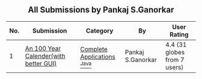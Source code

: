 ﻿<div align="center">

## All Submissions by Pankaj  S\.Ganorkar

</div>

No.  | Submission | Category | By   | User Rating
---- | ---------- | -------- | ---- | -----------
1 | [An 100 Year Calender\(with better GUI\)<br />](https://github.com/Planet-Source-Code/pankaj-s-ganorkar-an-100-year-calender-with-better-gui__2-5899) | [Complete Applications<br /><sup>Java</sup>](../ByCategory/complete-applications__2-64.md) | Pankaj  S\.Ganorkar | 4.4 (31 globes from 7 users)
